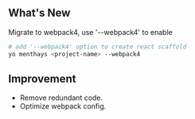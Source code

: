 ## What's New
Migrate to webpack4, use '--webpack4' to enable

```bash
# add '--webpack4' option to create react scaffold
yo menthays <project-name> --webpack4
```

## Improvement
- Remove redundant code.
- Optimize webpack config.